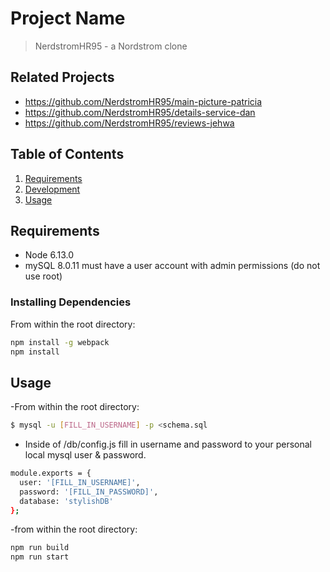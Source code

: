# Project Name

> NerdstromHR95 - a Nordstrom clone 

## Related Projects
  -  https://github.com/NerdstromHR95/main-picture-patricia
  -  https://github.com/NerdstromHR95/details-service-dan
  -  https://github.com/NerdstromHR95/reviews-jehwa
## Table of Contents

1. [Requirements](#requirements)
1. [Development](#development)
1. [Usage](#Usage)

## Requirements

- Node 6.13.0
- mySQL 8.0.11 must have a user account with admin permissions (do not use root)

### Installing Dependencies

From within the root directory:

```sh
npm install -g webpack
npm install
```
## Usage

-From within the root directory:
```sh
$ mysql -u [FILL_IN_USERNAME] -p <schema.sql
```

- Inside of /db/config.js fill in username and password to your personal local mysql user & password.

```sh
module.exports = {
  user: '[FILL_IN_USERNAME]', 
  password: '[FILL_IN_PASSWORD]', 
  database: 'stylishDB'
};
```

-from within the root directory:

```sh
npm run build
npm run start  
```
